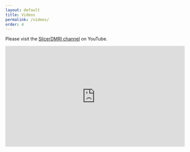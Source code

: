 ```yaml
---
layout: default
title: Videos
permalink: /videos/
order: 4
---
```


Please visit the [SlicerDMRI channel](https://www.youtube.com/channel/UCS5gnYxd5WQznei6M-XBOtw) on YouTube.

<iframe width="560" height="315" src="https://www.youtube.com/embed/videoseries?list=PLww-JBrXO0855MfFbuvEMNQcKmbN-2Blm" frameborder="0" allowfullscreen="1" showinfo="1" rel="0"></iframe>
